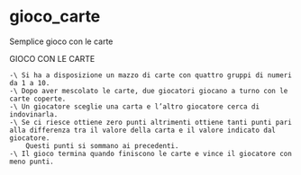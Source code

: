 # gioco_carte
Semplice gioco con le carte


GIOCO CON LE CARTE
	
	-\ Si ha a disposizione un mazzo di carte con quattro gruppi di numeri da 1 a 10.
	-\ Dopo aver mescolato le carte, due giocatori giocano a turno con le carte coperte.
	-\ Un giocatore sceglie una carta e l’altro giocatore cerca di indovinarla. 
	-\ Se ci riesce ottiene zero punti altrimenti ottiene tanti punti pari alla differenza tra il valore della carta e il valore indicato dal giocatore. 
		Questi punti si sommano ai precedenti.
	-\ Il gioco termina quando finiscono le carte e vince il giocatore con meno punti.

